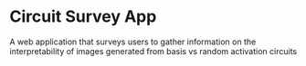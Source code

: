 # Circuit Survey App
A web application that surveys users to gather information on the interpretability of images generated from basis vs random activation circuits
